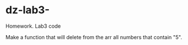 # dz-lab3-
Homework. Lab3 code

Make a function that will delete from the arr all numbers that contain "5".



